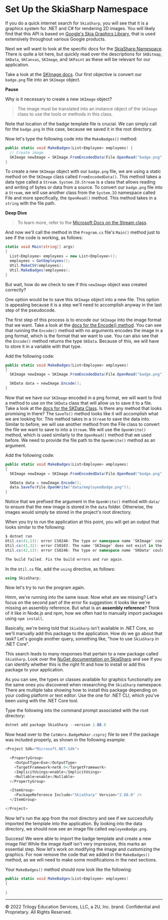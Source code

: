 # Set Up the SkiaSharp Namespace

If you do a quick internet search for `SkiaSharp`, you will see that it is a graphics system for .NET and C# for rendering 2D images. You will likely find that this API is based on [Google's Skia Graphics Library](https://skia.org/), that is used extensively throughout various Google products.

Next we will want to look at the specific docs for the [SkiaSharp Namespace](https://docs.microsoft.com/en-us/dotnet/api/skiasharp?view=skiasharp-2.88). There is quite a lot here, but quickly read over the descriptions for `SKBitmap`, `SKData`, `SKCanvas`, `SKImage`, and `SKPaint` as these will be relevant for our application.

Take a look at the [SKImage docs](https://docs.microsoft.com/en-us/dotnet/api/skiasharp.skimage?view=skiasharp-2.80.2). Our first objective is convert our `badge.png` file into an `SKImage` object.

**Pause**

Why is it necessary to create a new `SKImage` object?

> The image must be translated into an instance object of the `SKImage` class to use the tools or methods in this class.

Note that location of the badge template file is crucial. We can simply call for the `badge.png` in this case, because we saved it in the root directory.

Now let's type the following code into the `MakeBadges()` method:

```cs
public static void MakeBadges(List<Employee> employees) {
  // Create image
  SKImage newImage = SKImage.FromEncodedData(File.OpenRead("badge.png"));
}
```

To create a new `SKImage` object with our `badge.png` file, we are using a static method on the `SKImage` class called `FromEncodedData()`. This method takes a data type called a `Stream`. `System.IO.Stream` is a class that allows reading and writing of bytes or data from a source. To convert our `badge.png` file into a `Stream`, we will use another class from the `System.IO` namespace called File and more specifically, the `OpenRead()` method. This method takes in a `string` with the file path.

**Deep Dive**

> To learn more, refer to the [Microsoft Docs on the Stream class](https://docs.microsoft.com/en-us/dotnet/api/system.io.stream?view=net-6.0).

And now we'll call the method in the `Program.cs` file's `Main()` method just to see if the code is working, as follows:

```cs
static void Main(string[] args)
{
  List<Employee> employees = new List<Employee>();
  employees = GetEmployees();
  Util.MakeCSV(employees);
  Util.MakeBadges(employees);
}
```

But wait, how do we check to see if this `newImage` object was created correctly?

One option would be to save this `SKImage` object into a new file. This option is appealing because it is a step we'll need to accomplish anyway in the last step of the pseudocode.

The first step of this process is to encode our `SKImage` into the image format that we want. Take a look at the [docs for the Encode() method](https://docs.microsoft.com/en-us/dotnet/api/skiasharp.skimage.encode?view=skiasharp-2.80.2#skiasharp-skimage-encode). You can see that running the `Encode()` method with no arguments encodes the image in a png format, which is the format that we want to use. You can also see that the `Encode()` method returns the type `SKData`. Because of this, we will have to store it in a variable with that type.

Add the following code:

```cs
public static void MakeBadges(List<Employee> employees)
{
  SKImage newImage = SKImage.FromEncodedData(File.OpenRead("badge.png"));

  SKData data = newImage.Encode();
}
```

Now that we have our `SKImage` encoded in a png format, we will want to find a method to use on the `SKData` class that will allow us to save it to a file. Take a look at the [docs for the SKData Class](https://docs.microsoft.com/en-us/dotnet/api/skiasharp.skdata?view=skiasharp-2.80.2). Is there any method that looks promising in there? The `SaveTo()` method looks like it will accomplish what we are looking for. This method takes in a `Stream` to save the data into. Similar to before, we will use another method from the File class to convert the file we want to save to into a `Stream`. We will use the `OpenWrite()` method, which is used similarly to the `OpenRead()` method that we used before. We need to provide the file path to the `OpenWrite()` method as an argument.

Add the following code:

```cs
public static void MakeBadges(List<Employee> employees)
{
  SKImage newImage = SKImage.FromEncodedData(File.OpenRead("badge.png"));

  SKData data = newImage.Encode();
  data.SaveTo(File.OpenWrite("data/employeeBadge.png"));
}
```

Notice that we prefixed the argument in the `OpenWrite()` method with `data/` to ensure that the new image is stored in the `data` folder. Otherwise, the images would simply be stored in the project's root directory.

When you try to run the application at this point, you will get an output that looks similar to the following:

```cs
$ dotnet run
Util.cs(41,13): error CS0246: The type or namespace name 'SKImage' could not be found (are you missing a using directive or an assembly reference?)
Util.cs(41,32): error CS0103: The name 'SKImage' does not exist in the current context 
Util.cs(42,13): error CS0246: The type or namespace name 'SKData' could not be found (are you missing a using directive or an assembly reference?)

The build failed. Fix the build errors and run again.
```

In the `Util.cs` file, add the `using` directive, as follows:

```cs
using SkiaSharp;
```

Now let's try to run the program again.

Hmm, we're running into the same issue. Now what are we missing? Let's focus on the second part of the error fix suggestion: it looks like we're missing an assembly reference. But what is an **assembly reference**? Think of it like in Node.js and npm, how we often had to manually import packages using `npm install`.

Basically, we're being told that `SkiaSharp` isn't available in .NET Core, so we'll manually add this package to the application. How do we go about that task? Let's google another query, something like, "how to use `SkiaSharp` in .NET Core".

This search leads to many responses that pertain to a new package called `SkiaSharp`. Look over the [NuGet documentation on SkiaSharp](https://www.nuget.org/packages/SkiaSharp/) and see if you can identify whether this is the right fit and how to install or add this package to your application.

As you can see, the types or classes available for graphics functionality are the same ones you discovered when researching the `SkiaSharp` namespace. There are multiple tabs showing how to install this package depending on your coding platform or text editor. Use the one for .NET CLI, which you've been using with the .NET Core tool.

Type the following into the command prompt associated with the root directory:

```cs
dotnet add package SkiaSharp --version 2.88.0
```

Now head over to the `CatWorx.BadgeMaker.csproj` file to see if the package was included properly, as shown in the following example:

```cs
<Project Sdk="Microsoft.NET.Sdk">

  <PropertyGroup>
    <OutputType>Exe</OutputType>
    <TargetFramework>net6.0</TargetFramework>
    <ImplicitUsings>enable</ImplicitUsings>
    <Nullable>enable</Nullable>
  </PropertyGroup>

  <ItemGroup>
    <PackageReference Include="SkiaSharp" Version="2.88.0" />
  </ItemGroup>

</Project>
```

Now let's run the app from the root directory and see if we successfully imported the template into the application. By looking into the data directory, we should now see an image file called `employeeBadge.png`.

Success! We were able to import the badge template and create a new image file! While the image itself isn't very impressive, this marks an essential step. Now let's work on modifying the image and customizing the graphics. For now remove the code that we added in the `MakeBadges()` method, as we will need to make some modifications in the next sections.

Your `MakeBadges()` method should now look like the following:

```cs
public static void MakeBadges(List<Employee> employees)
{
  
}
```

---
© 2022 Trilogy Education Services, LLC, a 2U, Inc. brand. Confidential and Proprietary. All Rights Reserved.